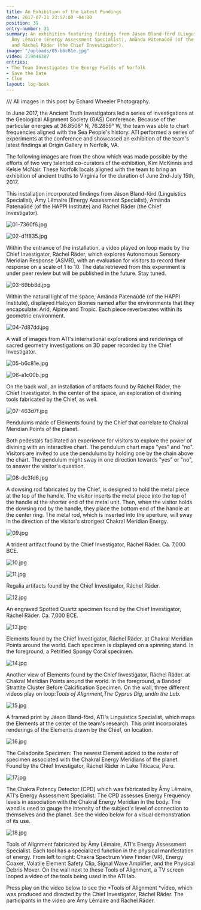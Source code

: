 ```yaml
---
title: An Exhibition of the Latest Findings
date: 2017-07-21 23:57:00 -04:00
position: 39
entry-number: 31
summary: An exhibition featuring findings from Jáson Bland-förd (Linguistics Specialist),
  Åmy Lêmaire (Energy Assessment Specialist), Amända Patenaûdé (of the HAPPI Institute)
  and Ráchel Räder (the Chief Investigator).
image: "/uploads/05-b6c81e.jpg"
video: 219046387
entries:
- The Team Investigates the Energy Fields of Norfolk
- Save the Date
- Clue
layout: log-book
---
```


/// All images in this post by Echard Wheeler Photography.

In June 2017, the Ancient Truth Investigators led a series of investigations at the Geological Alignment Society (GAS) Conference. Because of the particular energies at 36.8508° N, 76.2859° W, the team was able to chart frequencies aligned with the Sea People's history. ATI performed a series of experiments at the conference and showcased an exhibition of the team's latest findings at Origin Gallery in Norfolk, VA.

The following images are from the show which was made possible by the efforts of two very talented co-curators of the exhibition, Kim McKinnis and Kelsie McNair. These Norfolk locals aligned with the team to bring an exhibition of ancient truths to Virginia for the duration of June 2nd-July 15th, 2017.

This installation incorporated findings from Jáson Bland-förd (Linguistics Specialist), Åmy Lêmaire (Energy Assessment Specialist), Amända Patenaûdé (of the HAPPI Institute) and Ráchel Räder (the Chief Investigator).

![01-7360f6.jpg](/uploads/01-7360f6.jpg)

![02-d1f835.jpg](/uploads/02-d1f835.jpg)

Within the entrance of the installation, a video played on loop made by the Chief Investigator, Ráchel Räder, which explores Autonomous Sensory Meridian Response (ASMR), with an evaluation for visitors to record their response on a scale of 1 to 10. The data retrieved from this experiment is under peer review but will be published in the future. Stay tuned.

![03-69bb8d.jpg](/uploads/03-69bb8d.jpg)

Within the natural light of the space, Amända Patenaûdé (of the HAPPI Institute), displayed Halcyon Biomes named after the environments that they encapsulate: Arid, Alpine and Tropic. Each piece reverberates within its geometric environment.

![04-7d87dd.jpg](/uploads/04-7d87dd.jpg)

A wall of images from ATI's international explorations and renderings of sacred geometry investigations on 3D paper recorded by the Chief Investigator.

![05-b6c81e.jpg](/uploads/05-b6c81e.jpg)

![06-a1c00b.jpg](/uploads/06-a1c00b.jpg)

On the back wall, an installation of artifacts found by Ráchel Räder, the Chief Investigator. In the center of the space, an exploration of divining tools fabricated by the Chief, as well.

![07-463d7f.jpg](/uploads/07-463d7f.jpg)

Pendulums made of Elements found by the Chief that correlate to Chakral Meridian Points of the planet.

Both pedestals facilitated an experience for visitors to explore the power of divining with an interactive chart. The pendulum chart maps "yes" and "no". Visitors are invited to use the pendulums by holding one by the chain above the chart. The pendulum might sway in one direction towards "yes" or "no", to answer the visitor's question.

![08-dc3fd6.jpg](/uploads/08-dc3fd6.jpg)

A dowsing rod fabricated by the Chief, is designed to hold the metal piece at the top of the handle. The visitor inserts the metal piece into the top of the handle at the shorter end of the metal unit. Then, when the visitor holds the dowsing rod by the handle, they place the bottom end of the handle at the center ring. The metal rod, which is inserted into the aperture, will sway in the direction of the visitor's strongest Chakral Meridian Energy.

![09.jpg](/uploads/09.jpg)

A trident artifact found by the Chief Investigator, Ráchel Räder. Ca. 7,000 BCE.

![10.jpg](/uploads/10.jpg)

![11.jpg](/uploads/11.jpg)

Regalia artifacts found by the Chief Investigator, Ráchel Räder.

![12.jpg](/uploads/12.jpg)

An engraved Spotted Quartz specimen found by the Chief Investigator, Ráchel Räder. Ca. 7,000 BCE.

![13.jpg](/uploads/13.jpg)

Elements found by the Chief Investigator, Ráchel Räder. at Chakral Meridian Points around the world. Each specimen is displayed on a spinning stand. In the foreground, a Petrified Spongy Coral specimen.

![14.jpg](/uploads/14.jpg)

Another view of Elements found by the Chief Investigator, Ráchel Räder. at Chakral Meridian Points around the world. In the foreground, a Banded Strattite Cluster Before Calcification Specimen. On the wall, three different videos play on loop:*Tools of Alignment*,*The Cyprus Dig*, and*In the Lab.*

![15.jpg](/uploads/15.jpg)

A framed print by Jáson Bland-förd, ATI's Linguistics Specialist, which maps the Elements at the center of the team's research. This print incorporates renderings of the Elements drawn by the Chief, on location.

![16.jpg](/uploads/16.jpg)

The Celadonite Specimen: The newest Element added to the roster of specimen associated with the Chakral Energy Meridians of the planet. Found by the Chief Investigator, Ráchel Räder in Lake Titicaca, Peru.

![17.jpg](/uploads/17.jpg)

The Chakra Potency Detector (CPD) which was fabricated by Åmy Lêmaire, ATI's Energy Assessment Specialist. The CPD assesses Energy Frequency levels in association with the Chakral Energy Meridian in the body. The wand is used to gauge the intensity of the subject's level of connection to themselves and the planet. See the video below for a visual demonstration of its use.

![18.jpg](/uploads/18.jpg)

Tools of Alignment fabricated by Åmy Lêmaire, ATI's Energy Assessment Specialist. Each tool has a specialized function in the physical manifestation of energy. From left to right: Chakra Spectrum View Finder (VR), Energy Coaxer, Volatile Element Safety Clip, Signal Wave Amplifier, and the Physical Debris Mover. On the wall next to these Tools of Alignment, a TV screen looped a video of the tools being used in the ATI lab.

Press play on the video below to see the \*Tools of Alignment \*video, which was produced and directed by the Chief Investigator, Ráchel Räder. The participants in the video are Åmy Lêmaire and Ráchel Räder.

